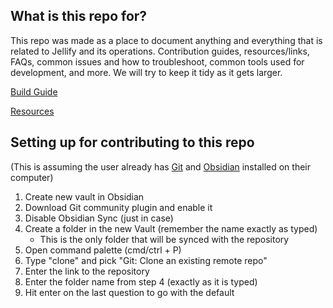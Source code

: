 
## What is this repo for?
This repo was made as a place to document anything and everything that is related to Jellify and its operations. Contribution guides, resources/links, FAQs, common issues and how to troubleshoot, common tools used for development, and more. We will try to keep it tidy as it gets larger.

[Build Guide](https://github.com/Jellify-Music/Knowledge-base/blob/main/Build%20Guide.md)

[Resources](https://github.com/Jellify-Music/Knowledge-base/blob/main/Resources.md)
## Setting up for contributing to this repo

(This is assuming the user already has [Git](https://git-scm.com/) and [Obsidian](https://obsidian.md/) installed on their computer)
1. Create new vault in Obsidian
2. Download Git community plugin and enable it
3. Disable Obsidian Sync (just in case)
4. Create a folder in the new Vault (remember the name exactly as typed)
	- This is the only folder that will be synced with the repository
5. Open command palette (cmd/ctrl + P)
6. Type "clone" and pick "Git: Clone an existing remote repo"
7. Enter the link to the repository
8. Enter the folder name from step 4 (exactly as it is typed)
9. Hit enter on the last question to go with the default
